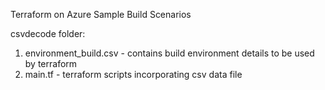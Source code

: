 Terraform on Azure Sample Build Scenarios

csvdecode folder:
1. environment_build.csv - contains build environment details to be used by terraform 
2. main.tf - terraform scripts incorporating csv data file
